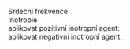 <div class="w3-row">
<div class="w3-col l4">

<bdl-fmi id="id4" mode="" src="BurkhoffFMI.js" fminame="Cardiovascular_Model_Burkhoff_HemodynamicsBurkhoff_0shallow" tolerance="0.000001" starttime="0" fstepsize="0.02" guid="{b5629132-3ba6-4153-87c2-f3ff108e1920}" valuereferences="33554435,637534265,637534241,637534290,16777312,637534466,637534294,637534268,637534345,637534371,637534323,33554438,33554436,33554437,637534348,637534374,16777310,16777306,16777302,16777298" valuelabels="Left Ventricle Volume,Pressure in Left Ventricle,Pressure in Aorta, Pressure in Left Atria, Heart Rate, LA elastance,MV open, AOV open,Pressure in Right Ventricle,Pressure in Right Arterie,Pressure in Right Atria,Right Ventricle Volume,LA.volume,RA.volume,TV.open,PV.open,LVElastance.Ees,LAElastance.Ees,RVElastance.Ees,RAElastance.Ees" inputs="id1,16777312,1,60,t;idlve,16777310,2.053e+8,100,t;idlve,16777306,3.333e+7,100,t;idlve,16777302,5.066e+7,100,t;idlve,16777298,2.666e+7,100,t" inputlabels="heartRate.k,LVElastance.Ees,LAElastance.Ees,RVElastance.Ees,RAElastance.Ees" controlid="id5" showcontrols="false"></bdl-fmi>

<bdl-animate-control id="id5" fromid="id4" speedfactor="20" segments="3;5;14;17;29" segmentlabels="4b plnění-atr.systola;1 systola-isovolumická;2 systola-ejekce;3 isovol. relaxace;4a relaxace-plnění" segmentcond="6,eq,0;7,eq,1;7,eq,0;6,eq,1;5,gt,100000" simsegments="70;120;175;260;380" allowcontinuous="true"></bdl-animate-control> 
<div style="width:100px">
<!--bdl-animate-adobe src="Faze_srdce.js" width="150" height="150" name="Faze_srdce" fromid="id5" fmuid="id4" responsive="true"></bdl-animate-adobe>
<bdl-bind2a findex="13" aname="children.0.AtriumRight_anim" amin="0" amax="99"></bdl-bind2a>
<bdl-bind2a findex="6" aname="children.0.ValveMV_anim" amin="99" amax="0" fmin="0" fmax="1"></bdl-bind2a>
<bdl-bind2a findex="7" aname="children.0.ValveAOV_anim" amin="0" amax="99" fmin="0" fmax="1"></bdl-bind2a>
<bdl-bind2a findex="15" aname="children.0.ValvePV_anim" amin="0" amax="99" fmin="0" fmax="1"></bdl-bind2a>
<bdl-bind2a findex="14" aname="children.0.ValveTV_anim" amin="99" amax="0" fmin="0" fmax="1"></bdl-bind2a>
<bdl-bind2a findex="12" aname="children.0.AtriumLeft_anim" amin="0" amax="99"></bdl-bind2a>
<bdl-bind2a findex="0" aname="children.0.ventricles.ventriclesTotal.VentricleLeft_anim" amin="99" amax="0"></bdl-bind2a>
<bdl-bind2a findex="11" aname="children.0.ventricles.ventriclesTotal.children.0.VentricleRight_anim" amin="99" amax="0"></bdl-bind2a-->
</div>
Srdeční frekvence <bdl-range id="id1" title="(1/min)" min="40" max="200" default="60" step="1"></bdl-range><br/>
Inotropie <bdl-range id="idlve" title="(%)" min="50" max="200" default="100" step="0.1"></bdl-range><br/>
aplikovat pozitivní inotropní agent: <bdl-buttonparams title="Digoxin 0.125mg" ids="idlve" values="120"></bdl-buttonparams><br/>
aplikovat negativní inotropní agent: <bdl-buttonparams title="Nifedipin 20mg" ids="idlve" values="70"></bdl-buttonparams><br/>
</div>
<div class="w3-col l4">
<!--bdl-chartjs-time id="id11" width="400" height="150" fromid="id4" maxdata="192" labels="Left Ventricle Pressure, Aorta Pressure, Pressure in Left Atria" refindex="1" refvalues="3" ylabel="tlak (mmHg)" xlabel="čas (s)" convertors="0.00750062,1;0.00750062,1;0.00750062,1" throttle="200"></bdl-chartjs-time-->
<bdl-chartjs-time id="id11a" width="400" height="5" fromid="id4" maxdata="192" labels="Left Ventricle Pressure, Aorta Pressure, Pressure in Left Atria" refindex="1" refvalues="3" ylabel="tlak (mmHg)" xlabel="čas (s)" convertors="0.00750062,1;0.00750062,1;0.00750062,1" babylonjs="textureGround" canvasobj="textureContext"></bdl-chartjs-time>

<!--bdl-chartjs-time id="id12" width="400" height="150" fromid="id4" maxdata="192" labels="Left Ventricle Volume" refindex="0" refvalues="1" ylabel="objem (ml)" xlabel="čas (s)" convertors="1000000,1" throttle="200"></bdl-chartjs-time-->
  
</div>
<div class="w3-col l4">
<!--bdl-chartjs-xy id="id10" width="400" height="300" fromid="id4" labels="tlak, objem" initialdata="" refindex="0" refvalues="2" maxdata="1024" convertors="0.00750062,1;1000000,1"></bdl-chartjs-xy-->

</div>
</div>


